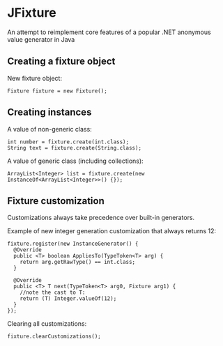 JFixture
========

An attempt to reimplement core features of a popular .NET anonymous value generator in Java

Creating a fixture object
-

New fixture object:

    Fixture fixture = new Fixture();


Creating instances
-

A value of non-generic class:

    int number = fixture.create(int.class);
    String text = fixture.create(String.class);
    
A value of generic class (including collections):

    ArrayList<Integer> list = fixture.create(new InstanceOf<ArrayList<Integer>>() {});

Fixture customization
-

Customizations always take precedence over built-in generators.

Example of new integer generation customization that always returns 12:

    fixture.register(new InstanceGenerator() {
      @Override
      public <T> boolean AppliesTo(TypeToken<T> arg) {
        return arg.getRawType() == int.class;
      }
      
      @Override
      public <T> T next(TypeToken<T> arg0, Fixture arg1) {
        //note the cast to T:
        return (T) Integer.valueOf(12);
      }
    });

Clearing all customizations:

    fixture.clearCustomizations();


